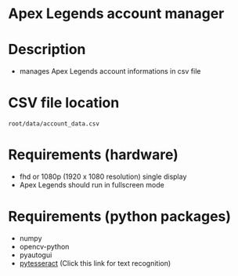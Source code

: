 # Apex Legends account manager

# Description
- manages Apex Legends account informations in csv file

# CSV file location
    root/data/account_data.csv

# Requirements (hardware)
- fhd or 1080p (1920 x 1080 resolution) single display
- Apex Legends should run in fullscreen mode

# Requirements (python packages)
- numpy
- opencv-python
- pyautogui
- [pytesseract](https://github.com/UB-Mannheim/tesseract/wiki) (Click this link for text recognition)
